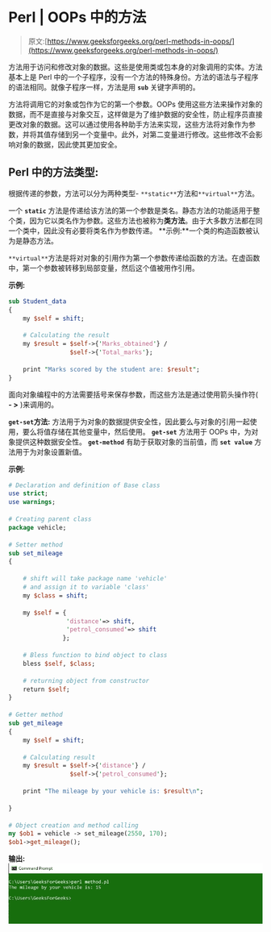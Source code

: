 # Perl | OOPs 中的方法

> 原文:[https://www.geeksforgeeks.org/perl-methods-in-oops/](https://www.geeksforgeeks.org/perl-methods-in-oops/)

方法用于访问和修改对象的数据。这些是使用类或包本身的对象调用的实体。方法基本上是 Perl 中的一个子程序，没有一个方法的特殊身份。方法的语法与子程序的语法相同。就像子程序一样，方法是用 **`sub`** 关键字声明的。

方法将调用它的对象或包作为它的第一个参数。OOPs 使用这些方法来操作对象的数据，而不是直接与对象交互，这样做是为了维护数据的安全性，防止程序员直接更改对象的数据。这可以通过使用各种助手方法来实现，这些方法将对象作为参数，并将其值存储到另一个变量中。此外，对第二变量进行修改。这些修改不会影响对象的数据，因此使其更加安全。

## Perl 中的方法类型:

根据传递的参数，方法可以分为两种类型- `**static**`方法和`**virtual**`方法。

一个 **`static`** 方法是传递给该方法的第一个参数是类名。静态方法的功能适用于整个类，因为它以类名作为参数。这些方法也被称为**类方法**。由于大多数方法都在同一个类中，因此没有必要将类名作为参数传递。
**示例:**一个类的构造函数被认为是静态方法。

`**virtual**`方法是将对对象的引用作为第一个参数传递给函数的方法。在虚函数中，第一个参数被转移到局部变量，然后这个值被用作引用。

**示例:**

```perl
sub Student_data
{ 
    my $self = shift; 

    # Calculating the result 
    my $result = $self->{'Marks_obtained'} / 
                 $self->{'Total_marks'}; 

    print "Marks scored by the student are: $result"; 
} 
```

面向对象编程中的方法需要括号来保存参数，而这些方法是通过使用箭头操作符( **- >** )来调用的。

**`get-set`方法:**
方法用于为对象的数据提供安全性，因此要么与对象的引用一起使用，要么将值存储在其他变量中，然后使用。 **`get-set`** 方法用于 OOPs 中，为对象提供这种数据安全性。 **`get-method`** 有助于获取对象的当前值，而 **`set value`** 方法用于为对象设置新值。

**示例:**

```perl
# Declaration and definition of Base class 
use strict; 
use warnings; 

# Creating parent class 
package vehicle; 

# Setter method
sub set_mileage
{ 

    # shift will take package name 'vehicle'  
    # and assign it to variable 'class' 
    my $class = shift; 

    my $self = { 
                'distance'=> shift, 
                'petrol_consumed'=> shift
               }; 

    # Bless function to bind object to class 
    bless $self, $class; 

    # returning object from constructor 
    return $self; 
} 

# Getter method
sub get_mileage 
{ 
    my $self = shift; 

    # Calculating result 
    my $result = $self->{'distance'} / 
                 $self->{'petrol_consumed'}; 

    print "The mileage by your vehicle is: $result\n"; 

} 

# Object creation and method calling
my $ob1 = vehicle -> set_mileage(2550, 170); 
$ob1->get_mileage(); 
```

**输出:**
![](img/3d945d5b49e67ba0b4bf83609801c4ff.png)